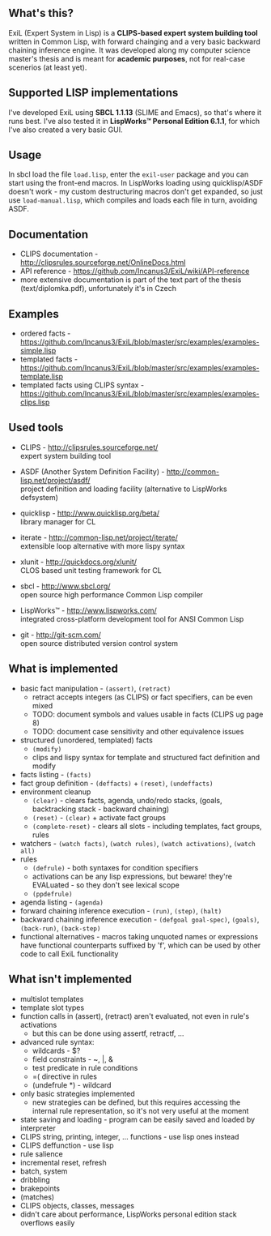 ## What's this?
ExiL (Expert System in Lisp) is a **CLIPS-based expert system building tool** written in Common Lisp,
with forward chainging and a very basic backward chaining inference engine. It was developed along my
computer science master's thesis and is meant for **academic purposes**, not for real-case scenerios
(at least yet).

## Supported LISP implementations
I've developed ExiL using **SBCL 1.1.13** (SLIME and Emacs), so that's where it runs best. I've also tested it in
**LispWorks&trade; Personal Edition 6.1.1**, for which I've also created a very basic GUI.

## Usage
In sbcl load the file `load.lisp`, enter the `exil-user` package and you can start using the front-end macros.
In LispWorks loading using quicklisp/ASDF doesn't work - my custom destructuring macros don't get expanded,
so just use `load-manual.lisp`, which compiles and loads each file in turn, avoiding ASDF.

## Documentation
- CLIPS documentation - http://clipsrules.sourceforge.net/OnlineDocs.html
- API reference - https://github.com/Incanus3/ExiL/wiki/API-reference
- more extensive documentation is part of the text part of the thesis (text/diplomka.pdf), unfortunately it's in Czech

## Examples
- ordered facts - https://github.com/Incanus3/ExiL/blob/master/src/examples/examples-simple.lisp
- templated facts - https://github.com/Incanus3/ExiL/blob/master/src/examples/examples-template.lisp
- templated facts using CLIPS syntax - https://github.com/Incanus3/ExiL/blob/master/src/examples/examples-clips.lisp

## Used tools
- CLIPS - http://clipsrules.sourceforge.net/<br />
  expert system building tool

- ASDF (Another System Definition Facility) - http://common-lisp.net/project/asdf/<br />
  project definition and loading facility (alternative to LispWorks defsystem)

- quicklisp - http://www.quicklisp.org/beta/<br />
  library manager for CL

- iterate - http://common-lisp.net/project/iterate/<br />
  extensible loop alternative with more lispy syntax

- xlunit - http://quickdocs.org/xlunit/<br />
  CLOS based unit testing framework for CL

- sbcl - http://www.sbcl.org/<br />
  open source high performance Common Lisp compiler

- LispWorks&trade; - http://www.lispworks.com/<br />
  integrated cross-platform development tool for ANSI Common Lisp

- git - http://git-scm.com/<br />
  open source distributed version control system

## What is implemented
- basic fact manipulation - `(assert)`, `(retract)`
  - retract accepts integers (as CLIPS) or fact specifiers, can be even mixed
  - TODO: document symbols and values usable in facts (CLIPS ug page 8)
  - TODO: document case sensitivity and other equivalence issues
- structured (unordered, templated) facts
  - `(modify)`
  - clips and lispy syntax for template and structured fact definition and modify
- facts listing - `(facts)`
- fact group definition - `(deffacts)` + `(reset)`, `(undeffacts)`
- environment cleanup
  - `(clear)` - clears facts, agenda, undo/redo stacks, (goals, backtracking stack - backward chaining)
  - `(reset)` - `(clear)` + activate fact groups
  - `(complete-reset)` - clears all slots - including templates, fact groups, rules
- watchers - `(watch facts)`, `(watch rules)`, `(watch activations)`, `(watch all)`
- rules
  - `(defrule)` - both syntaxes for condition specifiers
  - activations can be any lisp expressions, but beware! they're EVALuated - so they don't see lexical scope
  - `(ppdefrule)`
- agenda listing - `(agenda)`
- forward chaining inference execution - `(run)`, `(step)`, `(halt)`
- backward chaining inference execution - `(defgoal goal-spec)`, `(goals)`, `(back-run)`, `(back-step)`
- functional alternatives - macros taking unquoted names or expressions have functional counterparts
  suffixed by 'f', which can be used by other code to call ExiL functionality

## What isn't implemented
- multislot templates
- template slot types
- function calls in (assert), (retract) aren't evaluated, not even in rule's activations
  - but this can be done using assertf, retractf, ...
- advanced rule syntax:
  - wildcards - $?
  - field constraints - ~, |, &
  - test predicate in rule conditions
  - =( directive in rules
  - (undefrule \*) - wildcard
- only basic strategies implemented
  - new strategies can be defined, but this requires accessing the internal rule representation,
    so it's not very useful at the moment
- state saving and loading - program can be easily saved and loaded by interpreter
- CLIPS string, printing, integer, ... functions - use lisp ones instead
- CLIPS deffunction - use lisp
- rule salience
- incremental reset, refresh
- batch, system
- dribbling
- brakepoints
- (matches)
- CLIPS objects, classes, messages
- didn't care about performance, LispWorks personal edition stack overflows easily
